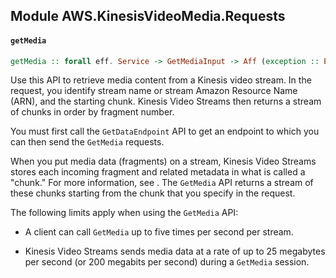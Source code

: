 ## Module AWS.KinesisVideoMedia.Requests

#### `getMedia`

``` purescript
getMedia :: forall eff. Service -> GetMediaInput -> Aff (exception :: EXCEPTION | eff) GetMediaOutput
```

<p> Use this API to retrieve media content from a Kinesis video stream. In the request, you identify stream name or stream Amazon Resource Name (ARN), and the starting chunk. Kinesis Video Streams then returns a stream of chunks in order by fragment number.</p> <note> <p> You must first call the <code>GetDataEndpoint</code> API to get an endpoint to which you can then send the <code>GetMedia</code> requests. </p> </note> <p>When you put media data (fragments) on a stream, Kinesis Video Streams stores each incoming fragment and related metadata in what is called a "chunk." For more information, see . The <code>GetMedia</code> API returns a stream of these chunks starting from the chunk that you specify in the request. </p> <p>The following limits apply when using the <code>GetMedia</code> API:</p> <ul> <li> <p>A client can call <code>GetMedia</code> up to five times per second per stream. </p> </li> <li> <p>Kinesis Video Streams sends media data at a rate of up to 25 megabytes per second (or 200 megabits per second) during a <code>GetMedia</code> session. </p> </li> </ul>



